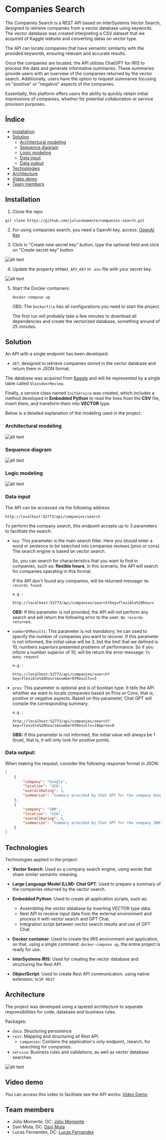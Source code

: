 # Companies Search
The Companies Search is a REST API based on InterSystems Vector Search, designed to retrieve companies from a vector database using keywords. The vector database was created interpreting a CSV dataset that we acquired of Kaggle website and converting datas on vector type.

The API can locate companies that have semantic similarity with the provided keywords, ensuring relevant and accurate results.

Once the companies are located, the API utilizes ChatGPT for IRIS to process the data and generate informative summaries. These summaries provide users with an overview of the companies returned by the vector search. Additionally, users have the option to request summaries focusing on "positive" or "negative" aspects of the companies.

Essentially, this platform offers users the ability to quickly obtain initial impressions of companies, whether for potential collaboration or service provision purposes.

## Índice

- [Installation](#Installation)
- [Solution](#Solution)
    - [Architectural modeling](#Architectural-modeling)
    - [Sequence diagram](#Sequence-diagram)
    - [Logic modeling](#Logic-modeling)
    - [Data input](#Data-input)
    - [Data output](#Data-output)
- [Technologies](#Technologies)
- [Architecture](#Architecture)
- [Video demo](#Video-demo)
- [Team members](#Team-members)

## Installation

1. Clone the repo
```Shell
git clone https://github.com/juliocmomente/companies-search.git
```

2. For using companies search, you need a OpenAI key, access: [OpenAI Key](https://platform.openai.com/api-keys)

3. Click in "Create new secret key" button, type the optional field and click on "Create secret key" button.

![alt text](https://raw.githubusercontent.com/juliocmomente/companies-search/main/assets/create-new-secret-key.png)

4. Update the property `OPENAI_API_KEY` in `.env` file with your secret key.

![alt text](https://raw.githubusercontent.com/juliocmomente/companies-search/main/assets/env-file-example.png)

5. Start the Docker containers:
    ```Shell
    docker-compose up
    ```
    OBS: The `Dockerfile` has all configurations you need to start the project. 
    
    The first run will probably take a few minutes to download all dependencies and create the vectorized database, something around of 25 minutes.

## Solution

An API with a single endpoint has been developed:

* `GET`, designed to retrieve companies stored in the vector database and return them in JSON format.

The database was acquired from [Kaggle](https://www.kaggle.com/datasets/davidgauthier/glassdoor-job-reviews/data) and will be represented by a single table called `GlassdoorReview`.

Finally, a service class named `InitService` was created, which includes a method developed in **Embedded Python** to read the lines from the **CSV** file, insert them, and transform them into **VECTOR** type.

Below is a detailed explanation of the modeling used in the project.

### Architectural modeling

![alt text](https://raw.githubusercontent.com/juliocmomente/companies-search/main/assets/architectural-modeling.png)

### Sequence diagram

![alt text](https://raw.githubusercontent.com/juliocmomente/companies-search/main/assets/sequence-diagram.png)

### Logic modeling

![alt text](https://raw.githubusercontent.com/juliocmomente/companies-search/main/assets/logic-modeling.png)

### Data input

The API can be accessed via the following address: 

```Shell 
http://localhost:52773/api/companies/search
```
To perform the company search, this endpoint accepts up to 3 parameters to facilitate the search:

* `key`: This parameter is the main search filter. Here you should enter a word or sentence to be searched into companies reviews (pros or cons). The search engine is based on vector search. 

    So, you can search for characteristics that you want to find in companies, such as: **flexible hours**, in this scenario, the API will search for companies operating in this format.

    If the API don't found any companies, will be returned message: `No records found.`

    `e.g.:` 
    ```Shell
    http://localhost:52773/api/companies/search?key=flexible%20hours
    ```

    **OBS:** If this parameter is not provided, the API will not perform any search and will return the following error to the user: `No records returned.`

* `numberOfResults`: This parameter is not mandatory, he can used to specify the number of companies you want to recover. If this parameter is not informed, the initial value will be 3, but the limit that we defined is 10, numbers superiors presented problems of performance. 
    So if you inform a number superior of 10, will be return the error message: `To many request`

    `e.g.:` 
    ```Shell
    http://localhost:52773/api/companies/search?key=flexible%20hours&numberOfResults=5
    ```

* `pros`: This parameter is optional and is of boolean type. It tells the API whether we want to locate companies based on Pros or Cons, that is, positive or negative aspects. Based on this parameter, Chat GPT will compile the corresponding summary.

    `e.g.:` 
    ```Shell
    http://localhost:52773/api/companies/search?key=flexible%20hours&numberOfResults=10&pros=0
    ```
    **OBS:** If this parameter is not informed, the initial value will always be 1 (true), that is, it will only look for positive points.

### Data output:

When making the request, consider the following response format in JSON:

````json
[
    {
        "company": "Google",
        "location": "USA",
        "overallRating": 3,
        "summarize": "Summary provided by Chat GPT for the company Google"
    },
    {
        "company": "IBM",
        "location": "USA",
        "overallRating": 4,
        "summarize": "Summary provided by Chat GPT for the company IBM"
    }
]
````

## Technologies

Technologies applied in the project:
- **Vector Search**: Used as a company search engine, using words that share similar semantic meaning.
    
- **Large Language Model (LLM): Chat GPT**: Used to prepare a summary of the companies returned by the vector search.

- **Embedded Python**: Used to create all application scripts, such as:
    - Assembling the vector database by inserting VECTOR type data.
    - Rest API to receive input data from the external environment and process it with vector search and GPT Chat.
    - Integration script between vector search results and use of GPT Chat.

- **Docker container**: Used to create the IRIS environment and application, so that, using a single command: `docker-compose up`, the entire project is ready for use.

- **InterSystems IRIS**: Used for creating the vector database and structuring the Rest API.

- **ObjectScript**: Used to create Rest API communication, using native extension: `%CSP.REST`

## Architecture

The project was developed using a layered architecture to separate responsibilities for code, database and business rules.

Packages: 
* `data`: Structuring persistence
* `rest`: Mapping and structuring all Rest API.
    * `companies`: Contains the application's only endpoint, /search, for searching for companies.
* `service`: Business rules and validations, as well as vector database searches.

![alt text](https://raw.githubusercontent.com/juliocmomente/companies-search/main/assets/package.png)

## Video demo

You can access this video to facilitate see the API works:
[Video Demo](https://www.youtube.com/watch?v=OVc47AY-S9k)

## Team members

- Júlio Momente, DC: [Júlio Momente](https://community.intersystems.com/user/julio-momente)
- Davi Muta, DC: [Davi Muta](https://community.intersystems.com/user/davi-massaru-teixeira-muta)
- Lucas Fernandes, DC: [Lucas Fernandes](https://community.intersystems.com/user/lucas-fernandes-2)



